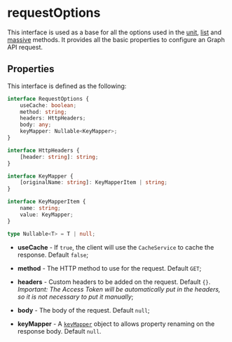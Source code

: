 # requestOptions

This interface is used as a base for all the options used in the [unit](unit.md), [list](list.md) and [massive](massive.md) methods. It provides all the basic properties to configure an Graph API request.

## Properties

This interface is defined as the following:

```typescript
interface RequestOptions {
    useCache: boolean;
    method: string;
    headers: HttpHeaders;
    body: any;
    keyMapper: Nullable<KeyMapper>;
}

interface HttpHeaders {
    [header: string]: string;
}

interface KeyMapper {
    [originalName: string]: KeyMapperItem | string;
}

interface KeyMapperItem {
    name: string;
    value: KeyMapper;
}

type Nullable<T> = T | null;
```

-   **useCache** - If `true`, the client will use the `CacheService` to cache the response. Default `false`;

-   **method** - The HTTP method to use for the request. Default `GET`;

-   **headers** - Custom headers to be added on the request. Default `{}`. _Important: The Access Token will be automatically put in the headers, so it is not necessary to put it manually_;

-   **body** - The body of the request. Default `null`;

-   **keyMapper** - A [`keyMapper`](keyMapper.md) object to allows property renaming on the response body. Default `null`.
